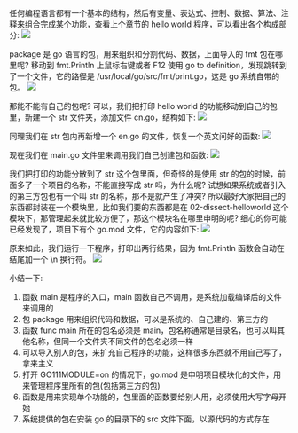 任何编程语言都有一个基本的结构，然后有变量、表达式、控制、数据、算法、注释来组合完成某个功能，查看上个章节的 hello world 程序，可以看出各个构成部分:
![](https://develop-developer.oss-cn-hangzhou.aliyuncs.com/images/w5GKGSqArAApztQzz-g4iLFoGdCZWO-khTAr4Z2Aq-.png?x-oss-process=style/txt-water)

package 是 go 语言的包，用来组织和分割代码、数据，上面导入的 fmt 包在哪里呢? 移动到 fmt.Println 上鼠标右键或者 F12 使用  go to definition，发现跳转到了一个文件，它的路径是 /usr/local/go/src/fmt/print.go，这是 go 系统自带的包。
![](https://develop-developer.oss-cn-hangzhou.aliyuncs.com/images/3yCAnQpEgBKup5bsm-nPkFga-R9liufJ4bOF1H_DC5.png?x-oss-process=style/txt-water)

那能不能有自己的包呢? 可以，我们把打印 hello world 的功能移动到自己的包里，新建一个 str 文件夹，添加文件 cn.go，结构如下:
![](https://develop-developer.oss-cn-hangzhou.aliyuncs.com/images/fXBYk7P96fiEoT2ty-HdO-PeBncXHGYdfUA4DwHR62.png?x-oss-process=style/txt-water)

同理我们在 str 包内再新增一个 en.go 的文件，恢复一个英文问好的函数:
![](https://develop-developer.oss-cn-hangzhou.aliyuncs.com/images/zTRsSfNK8jLmGijpj-D0d9Mc03jK04iqpL7RdfcE_j.png?x-oss-process=style/txt-water)

现在我们在 main.go 文件里来调用我们自己创建包和函数:
![](https://develop-developer.oss-cn-hangzhou.aliyuncs.com/images/JiCoG6PEqPBximqp2-81nE2d18fzv5yRcaFyCI5tlc.png?x-oss-process=style/txt-water)

我们把打印的功能分散到了 str 这个包里面，但奇怪的是使用 str 的包的时候，前面多了一个项目的名称，不能直接写成 str 吗，为什么呢? 试想如果系统或者引入的第三方包也有一个叫 str 的名称，那不是就产生了冲突? 所以最好大家把自己的东西都封装在一个模块里，比如我们要的东西都是在 02-dissect-helloworld 这个模块下，那管理起来就比较方便了，那这个模块名在哪里申明的呢? 细心的你可能已经发现了，项目下有个 go.mod 文件，它的内容如下:
![](https://develop-developer.oss-cn-hangzhou.aliyuncs.com/images/NsL5RKxjHaJXRe5ZW-FctUC3YRghTKyGZF8r3s_tpx.png?x-oss-process=style/txt-water)

原来如此，我们运行一下程序，打印出两行结果，因为 fmt.Println 函数会自动在结尾加一个 \n 换行符。
![](https://develop-developer.oss-cn-hangzhou.aliyuncs.com/images/AtqZtQ2uRtDbd734S-vxkkaXJX2zjOSrJsAES_nW1p.png?x-oss-process=style/txt-water)

小结一下:

1. 函数 main 是程序的入口，main 函数自己不调用，是系统加载编译后的文件来调用的
2. 包 package 用来组织代码和数据，可以是系统的、自己建的、第三方的
3. 函数 func main 所在的包名必须是 main，包名称通常是目录名，也可以叫其他名称，但同一个文件夹不同文件的包名必须一样
4. 可以导入别人的包，来扩充自己程序的功能，这样很多东西就不用自己写了，拿来主义
5. 打开 GO111MODULE=on 的情况下，go.mod 是申明项目模块化的文件，用来管理程序里所有的包(包括第三方的包)
6. 函数是用来实现单个功能的，包里面的函数要给别人用，必须使用大写字母开始
7. 系统提供的包在安装 go 的目录下的 src 文件下面，以源代码的方式存在
